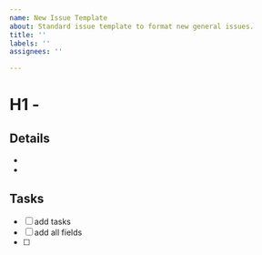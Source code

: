 ```yaml
---
name: New Issue Template
about: Standard issue template to format new general issues.
title: ''
labels: ''
assignees: ''

---
```


# H1 -  
## Details
-  
- 

## Tasks
-[ ] add tasks
-[ ] add all fields 
-[ ]
